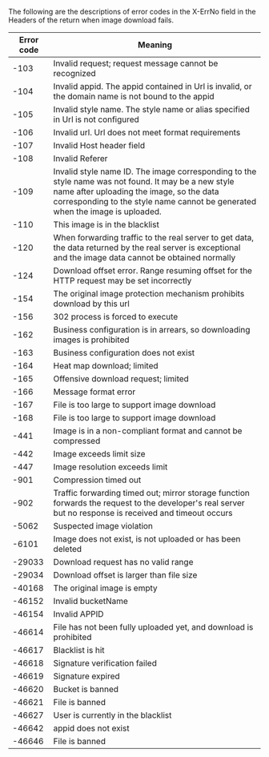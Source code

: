 The following are the descriptions of error codes in the X-ErrNo field in the Headers of the return when image download fails.

| Error code | Meaning |
| ------ | ---------------------------------------- |
| -103 | Invalid request; request message cannot be recognized |
| -104 | Invalid appid. The appid contained in Url is invalid, or the domain name is not bound to the appid |
| -105 | Invalid style name. The style name or alias specified in Url is not configured |
| -106 | Invalid url. Url does not meet format requirements |
| -107 | Invalid Host header field |
| -108 | Invalid Referer |
| -109 | Invalid style name ID. The image corresponding to the style name was not found. It may be a new style name after uploading the image, so the data corresponding to the style name cannot be generated when the image is uploaded.
| -110 | This image is in the blacklist |
| -120 | When forwarding traffic to the real server to get data, the data returned by the real server is exceptional and the image data cannot be obtained normally |
| -124 | Download offset error. Range resuming offset for the HTTP request may be set incorrectly |
| -154 | The original image protection mechanism prohibits download by this url |
| -156 | 302 process is forced to execute |
| -162 | Business configuration is in arrears, so downloading images is prohibited |
| -163 | Business configuration does not exist |
| -164 | Heat map download; limited |
| -165 | Offensive download request; limited |
| -166 | Message format error |
| -167 | File is too large to support image download |
| -168 | File is too large to support image download |
| -441 | Image is in a non-compliant format and cannot be compressed |
| -442 | Image exceeds limit size |
| -447 | Image resolution exceeds limit |
| -901 | Compression timed out |
| -902 | Traffic forwarding timed out; mirror storage function forwards the request to the developer's real server but no response is received and timeout occurs |
| -5062 | Suspected image violation |
| -6101 | Image does not exist, is not uploaded or has been deleted |
| -29033 | Download request has no valid range |
| -29034 | Download offset is larger than file size |
| -40168 | The original image is empty |
| -46152 | Invalid bucketName |
| -46154 | Invalid APPID |
| -46614 | File has not been fully uploaded yet, and download is prohibited |
| -46617 | Blacklist is hit |
| -46618 | Signature verification failed |
| -46619 | Signature expired |
| -46620 | Bucket is banned |
| -46621 | File is banned |
| -46627 | User is currently in the blacklist |
| -46642 | appid does not exist |
| -46646 | File is banned |
